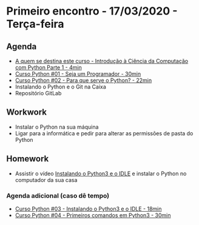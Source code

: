 # Primeiro encontro - 17/03/2020 - Terça-feira

## Agenda

- [A quem se destina este curso - Introdução à Ciência da Computação com Python Parte 1 - 4min](https://www.coursera.org/lecture/ciencia-computacao-python-conceitos/a-quem-se-destina-este-curso-OSHKh)
- [Curso Python #01 - Seja um Programador - 30min](https://www.youtube.com/watch?v=S9uPNppGsGo&list=PLHz_AreHm4dlKP6QQCekuIPky1CiwmdI6&index=1)
- [Curso Python #02 - Para que serve o Python? - 22min](https://www.youtube.com/watch?v=Mp0vhMDI7fA&list=PLHz_AreHm4dlKP6QQCekuIPky1CiwmdI6&t=0s)
- Instalando o Python e o Git na Caixa
- Repositório GitLab

## Workwork

- Instalar o Python na sua máquina
- Ligar para a informática e pedir para alterar as permissões de pasta do Python

## Homework

- Assistir o vídeo [Instalando o Python3 e o IDLE](https://www.youtube.com/watch?v=VuKvR1J2LQE&list=PLHz_AreHm4dlKP6QQCekuIPky1CiwmdI6&index=3) e instalar o Python no computador da sua casa

### Agenda adicional (caso dê tempo)

- [Curso Python #03 - Instalando o Python3 e o IDLE - 18min](https://www.youtube.com/watch?v=VuKvR1J2LQE&list=PLHz_AreHm4dlKP6QQCekuIPky1CiwmdI6&index=3)
- [Curso Python #04 - Primeiros comandos em Python3 - 30min](https://www.youtube.com/watch?v=31llNGKWDdo&list=PLHz_AreHm4dlKP6QQCekuIPky1CiwmdI6&index=4)

